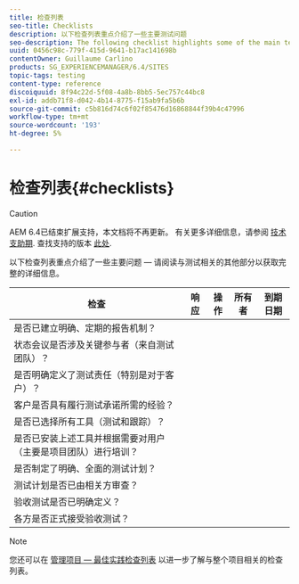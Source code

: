 ```yaml
---
title: 检查列表
seo-title: Checklists
description: 以下检查列表重点介绍了一些主要测试问题
seo-description: The following checklist highlights some of the main testing issues
uuid: 0456c98c-779f-415d-9641-b17ac141698b
contentOwner: Guillaume Carlino
products: SG_EXPERIENCEMANAGER/6.4/SITES
topic-tags: testing
content-type: reference
discoiquuid: 8f94c22d-5f08-4a8b-8bb5-5ec757c44bc8
exl-id: addb71f8-d042-4b14-8775-f15ab9fa5b6b
source-git-commit: c5b816d74c6f02f85476d16868844f39b4c47996
workflow-type: tm+mt
source-wordcount: '193'
ht-degree: 5%

---
```


# 检查列表{#checklists}

>[!CAUTION]
>
>AEM 6.4已结束扩展支持，本文档将不再更新。 有关更多详细信息，请参阅 [技术支助期](https://helpx.adobe.com/cn/support/programs/eol-matrix.html). 查找支持的版本 [此处](https://experienceleague.adobe.com/docs/).

以下检查列表重点介绍了一些主要问题 — 请阅读与测试相关的其他部分以获取完整的详细信息。

| 检查 | 响应 | 操作 | 所有者 | 到期日期 |
|---|---|---|---|---|
| 是否已建立明确、定期的报告机制？ |  |  |  |  |
| 状态会议是否涉及关键参与者（来自测试团队）？ |  |  |  |  |
| 是否明确定义了测试责任（特别是对于客户）？ |  |  |  |  |
| 客户是否具有履行测试承诺所需的经验？ |  |  |  |  |
| 是否已选择所有工具（测试和跟踪）？ |  |  |  |  |
| 是否已安装上述工具并根据需要对用户（主要是项目团队）进行培训？ |  |  |  |  |
| 是否制定了明确、全面的测试计划？ |  |  |  |  |
| 测试计划是否已由相关方审查？ |  |  |  |  |
| 验收测试是否已明确定义？ |  |  |  |  |
| 各方是否正式接受验收测试？ |  |  |  |  |

>[!NOTE]
>
>您还可以在 [管理项目 — 最佳实践检查列表](/help/managing/best-practices.md) 以进一步了解与整个项目相关的检查列表。

